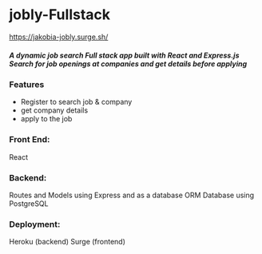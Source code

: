 # jobly-Fullstack

https://jakobia-jobly.surge.sh/

<h5>A dynamic job search Full stack app built with React and Express.js Search for job openings at companies and get details before applying</h5>

<h3>Features</h3>
<ul>
<li>Register to search job & company </li>
<li>get company  details</li>
<li>apply to the job</li>
</ul>


<h3>Front End:</h3>
React

<h3>Backend:</h3>
Routes and Models using Express and as a database ORM Database using PostgreSQL

<h3>Deployment:</h3>
Heroku (backend)
Surge (frontend)

